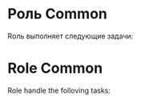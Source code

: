 # Роль Common 

Rоль выполняет следующие задачи:




# Role Common

Role handle the folloving tasks:
